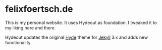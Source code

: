 # felixfoertsch.de

This is my personal website. It uses Hydeout as foundation. I tweaked it to my liking here and there.

Hydeout updates the original [Hyde](https://github.com/poole/hyde)
theme for [Jekyll](http://jekyllrb.com) 3.x and adds new functionality.
